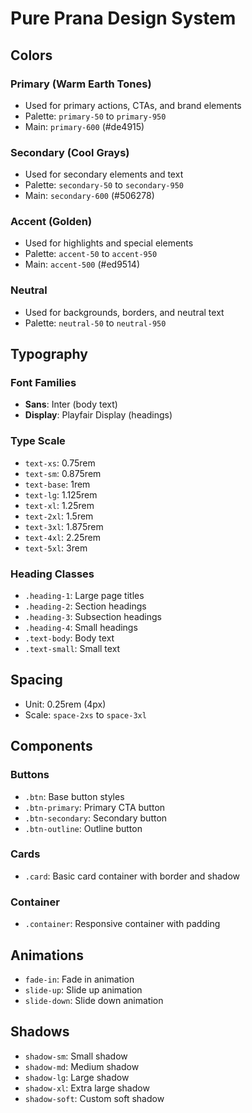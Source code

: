 # Pure Prana Design System

## Colors

### Primary (Warm Earth Tones)
- Used for primary actions, CTAs, and brand elements
- Palette: `primary-50` to `primary-950`
- Main: `primary-600` (#de4915)

### Secondary (Cool Grays) 
- Used for secondary elements and text
- Palette: `secondary-50` to `secondary-950`
- Main: `secondary-600` (#506278)

### Accent (Golden)
- Used for highlights and special elements
- Palette: `accent-50` to `accent-950`
- Main: `accent-500` (#ed9514)

### Neutral
- Used for backgrounds, borders, and neutral text
- Palette: `neutral-50` to `neutral-950`

## Typography

### Font Families
- **Sans**: Inter (body text)
- **Display**: Playfair Display (headings)

### Type Scale
- `text-xs`: 0.75rem
- `text-sm`: 0.875rem
- `text-base`: 1rem
- `text-lg`: 1.125rem
- `text-xl`: 1.25rem
- `text-2xl`: 1.5rem
- `text-3xl`: 1.875rem
- `text-4xl`: 2.25rem
- `text-5xl`: 3rem

### Heading Classes
- `.heading-1`: Large page titles
- `.heading-2`: Section headings
- `.heading-3`: Subsection headings
- `.heading-4`: Small headings
- `.text-body`: Body text
- `.text-small`: Small text

## Spacing
- Unit: 0.25rem (4px)
- Scale: `space-2xs` to `space-3xl`

## Components

### Buttons
- `.btn`: Base button styles
- `.btn-primary`: Primary CTA button
- `.btn-secondary`: Secondary button
- `.btn-outline`: Outline button

### Cards
- `.card`: Basic card container with border and shadow

### Container
- `.container`: Responsive container with padding

## Animations
- `fade-in`: Fade in animation
- `slide-up`: Slide up animation
- `slide-down`: Slide down animation

## Shadows
- `shadow-sm`: Small shadow
- `shadow-md`: Medium shadow
- `shadow-lg`: Large shadow
- `shadow-xl`: Extra large shadow
- `shadow-soft`: Custom soft shadow